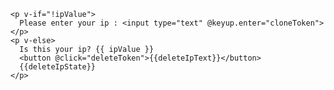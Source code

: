 
<!DOCTYPE html>
<html lang="en">
<head>
  <meta charset="UTF-8">
    <script src="https://unpkg.com/vue/dist/vue.js"></script>
  <script src="https://unpkg.com/vue-cookies@1.5.13/vue-cookies.js"></script>
  <title>Welcome</title>
</head>
<body>
  <div id="v-main">

    <p v-if="!ipValue">
      Please enter your ip : <input type="text" @keyup.enter="cloneToken">
    </p>
    <p v-else>
      Is this your ip? {{ ipValue }}
      <button @click="deleteToken">{{deleteIpText}}</button>
      {{deleteIpState}}
    </p>

  </div>
</body>
<script>
  new Vue({
    el:'#v-main',
    data: function() {
      return {
        ipValue: this.$cookies.get('ip'),
        deleteIpText : 'Delete Cookie',
        deleteIpState:''
      }
    },
    methods: {
      cloneToken : function(event){
        this.ipValue = event.target.value;
        const tokenName = 'ackaut';
        const tokenValue = this.$cookies.get(tokenName);

        if (!tokenValue) {
            alert('No token found, please login in some enviroment first.');
            return;
        }
        this.$cookies.set('ip', this.ipValue);
        this.$cookies.set(tokenName, tokenValue, '30d', null, this.ipValue, true);
      },
      deleteToken: function(){
        this.$cookies.remove('ip');
        this.deleteUserState = '√'
        setTimeout(function(){
          location.reload()
        }, 0.5 * 1000)
      }
    }
  })
</script>
</html>
